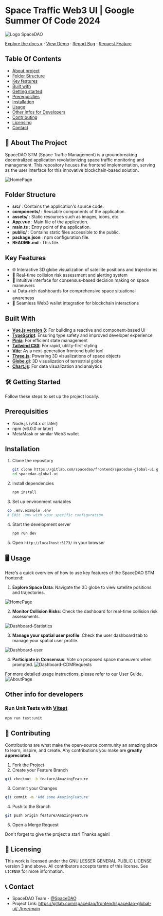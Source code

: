 # Space Traffic Web3 UI | Google Summer Of Code 2024

![Logo SpaceDAO](https://spacedao.ai/static/img/spacedao-logo.png)

[Explore the docs »](https://gitlab.com/spacedao/frontend/spacedao-global-ui/-/tree/main)
· [View Demo](https://spacedao.ai/) · [Report Bug](https://gitlab.com/spacedao/frontend/spacedao-global-ui/-/issues) · [Request Feature](https://gitlab.com/spacedao/frontend/spacedao-global-ui/-/issues)

## Table Of Contents

- [About project](#-about-the-project)
- [Folder Structure](#-folder-structure)
- [Key features](#-key-features)
- [Built with](#-built-with)
- [Getting started](#-getting-started)
- [Prerequisities](#-prerequisities)
- [Installation](#-installation)
- [Usage](#-usage)
- [Other infos for Developers](#-other-info-for-developers)
- [Contributing](#-contributing)
- [Licensing](#-licensing)
- [Contact](#-contact)

## 🚀 About The Project

SpaceDAO STM (Space Traffic Management) is a groundbreaking decentralized application revolutionizing space traffic monitoring and management. This repository houses the frontend implementation, serving as the user interface for this innovative blockchain-based solution.

![HomePage](public/screenshots/spacedao_homepage.png)

## Folder Structure

- **src/** : Contains the application's source code.
- **components/** : Reusable components of the application.
- **assets/** : Static resources such as images, icons, etc.
- **App.vue** : Main file of the application.
- **main.ts** : Entry point of the application.
- **public/** : Contains static files accessible to the public.
- **package.json** : npm configuration file.
- **README.md** : This file.

## Key Features

- 🌐 Interactive 3D globe visualization of satellite positions and trajectories
- 🚨 Real-time collision risk assessment and alerting system
- 🤝 Intuitive interface for consensus-based decision making on space maneuvers
- 📊 Data-rich dashboards for comprehensive space situational awareness
- 🔗 Seamless Web3 wallet integration for blockchain interactions

## Built With

- **[Vue.js version 3](https://vuejs.org/)**: For building a reactive and component-based UI
- **[TypeScript](https://www.typescriptlang.org/)**: Ensuring type safety and improved developer experience
- **[Pinia](https://pinia.vuejs.org/)**: For efficient state management
- **[Tailwind CSS](https://tailwindcss.com/)**: For rapid, utility-first styling
- **[Vite](https://vitejs.dev/)**: As a next-generation frontend build tool
- **[Three.js](https://threejs.org/)**: Powering 3D visualizations of space objects
- **[Globe.gl](https://globe.gl/)**: 3D visualization of terrestrial globe
- **[Chart.js](https://www.chartjs.org/)**: For data visualization and analytics

## 🛠 Getting Started

Follow these steps to set up the project locally.

## Prerequisities

- Node.js (v14.x or later)
- npm (v6.0.0 or later)
- MetaMask or similar Web3 wallet

## Installation

1. Clone the repository

   ```sh
   git clone https://gitlab.com/spacedao/frontend/spacedao-global-ui.git
   cd spacedao-global-ui
   ```

2. Install dependencies

   ```sh
   npm install
   ```

3. Set up environment variables

```sh
 cp .env.example .env
 # Edit .env with your specific configuration
```

4. Start the development server

   ```sh
   npm run dev
   ```

5. Open `http://localhost:5173/` in your browser

## 🖥 Usage

Here's a quick overview of how to use key features of the SpaceDAO STM frontend:

1. **Explore Space Data**: Navigate the 3D globe to view satellite positions and trajectories.

![HomePage](public/screenshots/spacedao_homepage.png)

2. **Monitor Collision Risks**: Check the dashboard for real-time collision risk assessments.

![Dashboard-Statistics](public/screenshots/spacedao_dashboard-3.png)

3. **Manage your spatial user profile**: Check the user dashboard tab to manage your spatial user profile.

![Dashboard-user](public/screenshots/spacedao_dashboard-1.png)

4. **Participate in Consensus**: Vote on proposed space maneuvers when prompted.
   ![Dashboard-CDMRequests](public/screenshots/spacedao_dashboard-2.png)

For more detailed usage instructions, please refer to our User Guide.
![AboutPage](public/screenshots/spacedao_aboutpage.png)

## Other info for developers

### Run Unit Tests with [Vitest](https://vitest.dev/)

```sh
npm run test:unit
```

## 🤝 Contributing

Contributions are what make the open-source community an amazing place to learn, inspire, and create. Any contributions you make are **greatly appreciated**.

1. Fork the Project
2. Create your Feature Branch

```sh
git checkout -b feature/AmazingFeature
```

3. Commit your Changes

```sh
git commit -m 'Add some AmazingFeature'
```

4. Push to the Branch

```sh
git push origin feature/AmazingFeature
```

5. Open a Merge Request

Don't forget to give the project a star! Thanks again!

## 📜 Licensing

This work is licensed under the GNU LESSER GENERAL PUBLIC LICENSE
version 3 and above. All contributors accepts terms of this license.
See `LICENSE` for more information.

## 📞 Contact

- SpaceDAO Team - [@SpaceDAO](https://www.linkedin.com/company/space-dao-ai/)
- Project Link: https://gitlab.com/spacedao/frontend/spacedao-global-ui/-/tree/main
